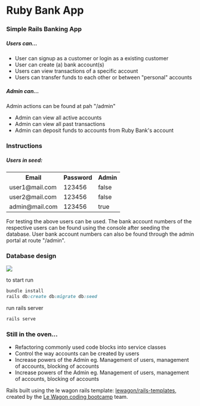 <h1>Ruby Bank App</h1>

<h3> Simple Rails Banking App </h3>

<h5>Users can...</h5>
<ul>
  <li>User can signup as a customer or login as a existing customer</li>
  <li>User can create (a) bank account(s)</li>
  <li>Users can view transactions of a specific account</li>
  <li>Users can transfer funds to each other or between "personal" accounts</li>
</ul>

<h5>Admin can...</h5>
<p>Admin actions can be found at pah "/admin"</p>
<ul>
  <li>Admin can view all active accounts</li>
  <li>Admin can view all past transactions</li>
  <li>Admin can deposit funds to accounts from Ruby Bank's account</li>
</ul>


<h3> Instructions </h3>
<h5>Users in seed:</h5>
<table>
  <tr> 
    <th>Email</th>
    <th>Password</th>
    <th>Admin</th>
  </tr>
  <tr>
    <td>user1@mail.com</td>
    <td>123456</td>
    <td>false</td>
  </tr>
  <tr>
    <td>user2@mail.com</td>
    <td>123456</td>
    <td>false</td>
  </tr>
  <tr>
    <td>admin@mail.com</td>
    <td>123456</td>
    <td>true</td>
  </tr>
</table>

<p> For testing the above users can be used. The bank account numbers of the respective users can be found using the console after seeding the database. User bank account numbers can also be found through the admin portal at route "/admin".</p>

<h3>Database design</h3>
<img src="https://user-images.githubusercontent.com/64923657/147818963-e044b66d-fae6-496a-8287-41d6f0b1ee2b.png">

<p> to start run</p>

```ruby
bundle install
rails db:create db:migrate db:seed
```

<p> run rails server</p>

```ruby
rails serve
```

<h3> Still in the oven... </h3>
<ul>
  <li>Refactoring commonly used code blocks into service classes</li>
  <li>Control the way accounts can be created by users</li>
  <li>Increase powers of the Admin eg. Management of users, management of accounts, blocking of accounts</li>
  <li>Increase powers of the Admin eg. Management of users, management of accounts, blocking of accounts</li>
</ul>

Rails built using the le wagon rails template: [lewagon/rails-templates](https://github.com/lewagon/rails-templates), created by the [Le Wagon coding bootcamp](https://www.lewagon.com) team.
